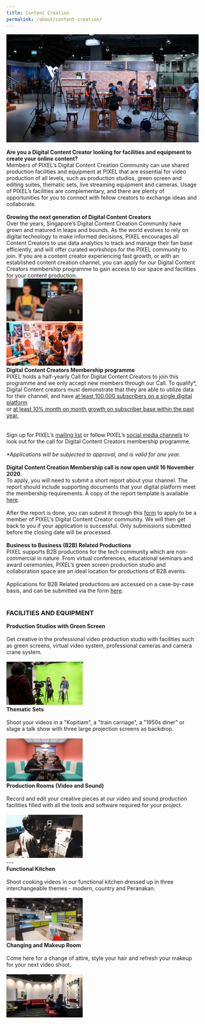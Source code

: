 ```yaml
---
title: Content Creation
permalink: /about/content-creation/
---
```

![1](/images/content-creation/online-content-edited.jpg)

<div class="row">
  <div class="column4">
    <b>Are you a Digital Content Creator looking for facilities and equipment to create your online content?</b><br><div class="spacer"> </div>
Members of PIXEL’s Digital Content Creation Community can use shared production facilities and equipment at PIXEL that are essential for video production of all levels, such as production studios, green screen and editing suites, thematic sets, live streaming equipment and cameras. Usage of PIXEL’s facilities are complementary, and there are plenty of opportunities for you to connect with fellow creators to exchange ideas and collaborate.<br><br>
      <b>Growing the next generation of Digital Content Creators</b><br><div class="spacer"> </div>
Over the years, Singapore’s Digital Content Creation Community have grown and matured in leaps and bounds. As the world evolves to rely on digital technology to make informed decisions, PIXEL encourages all Content Creators to use data analytics to track and manage their fan base efficiently, and will offer curated workshops for the PIXEL community to join. If you are a content creator experiencing fast growth, or with an established content creation channel, you can apply for our Digital Content Creators membership programme to gain access to our space and facilities for your content production.
  </div>
  <div class="column5">
    <img src="/images/content-creation/online-content-img1 edited.jpg" width="200">
  </div>
       </div>
<div class="row"><div class="spacer1"> </div></div>       
<div class="row">
  <div class="column4">
    <img src="/images/content-creation/Content-Creation_Img1_630-x-355.png" width="200">
  </div>
  <div class="column5">
    <b>
Digital Content Creators Membership programme</b><br>
    <div class="spacer"> </div>
    PIXEL holds a half-yearly Call for Digital Content Creators to join this programme and we only accept new members through our Call. To qualify*, Digital Content creators must demonstrate that they are able to utilize data for their channel, and have <u>at least 100,000 subscribers on a single digital platform</u><br> or <u>at least 10% month on month growth on subscriber base within the past year.</u><br>
<br><br>
    Sign up for PIXEL’s <a href="https://go.gov.sg/pixelsub" target="_blank" >mailing list</a> or follow PIXEL’s <a href="https://www.facebook.com/IMPIXELsg" target="_blank" >social media channels</a> to look out for the call for Digital Content Creators membership programme.<br>
    <br>
    <i>*Applications will be subjected to approval, and is valid for one year.</i>
    <br><br>
    <b>
Digital Content Creation Membership call is now open until 16 November 2020.</b><br>
    <div class="spacer"> </div>
    To apply, you will need to submit a short report about your channel. The report should include supporting documents that your digital platform meet the membership requirements. A copy of the report template is available <a href="/files/PIXEL Membership Template.pptx" target="_blank" >here</a>.
<br><br>
        After the report is done, you can submit it through this <a href="https://go.gov.sg/membercc" target="_blank" >form</a> to apply to be a member of PIXEL’s Digital Content Creator community. We will then get back to you if your application is successful.
Only submissions submitted before the closing date will be processed.
<br><br>
    <b>
Business to Business (B2B) Related Productions</b><br>
    <div class="spacer"> </div>
PIXEL supports B2B productions for the tech community which are non-commercial in nature. From virtual conferences, educational seminars and award ceremonies, PIXEL’s green screen production studio and collaboration space are an ideal location for productions of B2B events.
<br><br>
Applications for B2B Related productions are accessed on a case-by-case basis, and can be submitted via the form <a href="https://go.gov.sg/b2bproj" target="_blank" >here</a>.
<br><br>
  </div></div>
<h3>FACILITIES AND EQUIPMENT</h3>

<div class="row">
  <div class="column">
    <div class="header"><b>Production Studios with Green Screen</b></div><br>
    <div class="spacer"> </div>
    <div class="para">Get creative in the professional video production studio with facilities such as green screens, virtual video system, professional cameras and camera crane system.</div><br>
         <img src="/images/facilities/facilities-and-equipment/IMG_8110-green-screen-2.jpg" width="200">
  </div>
  <div class="column">
    <div class="header"><b>Thematic Sets</b></div><br>
    <div class="spacer"> </div>
    <div class="para">Shoot your videos in a "Kopitiam", a "train carriage", a "1950s diner" or stage a talk show with three large projection screens as backdrop.</div><br><img src="/images/facilities/facilities-and-equipment/IMG_8133-theme-mtg-room-2.jpg" width="200">
  </div>
  <div class="column">
    <div class="header"><b>Production Rooms (Video and Sound)</b></div><br>
    <div class="spacer"> </div>
    <div class="para">Record and edit your creative pieces at our video and sound production facilities filled with all the tools and software required for your project.</div><br><img src="/images/facilities/facilities-and-equipment/Production-Room_630-x-355.png" width="200">
    </div>
       </div>
---

<div class="row">
  <div class="column">
    <div class="header"><b>Functional Kitchen</b></div><br>
    <div class="spacer"> </div>
    <div class="para">Shoot cooking videos in our functional kitchen dressed up in three interchangeable themes - modern, country and Peranakan.</div><br>
         <img src="/images/facilities/facilities-and-equipment/lv1-kitchen.jpg" width="200">
  </div>
  <div class="column">
    <div class="header"><b>Changing and Makeup Room</b></div><br>
    <div class="spacer"> </div>
    <div class="para">Come here for a change of attire, style your hair and refresh your makeup for your next video shoot.</div><br><img src="/images/facilities/facilities-and-equipment/IMG_8084-makeup.jpg" width="200">
  </div>
  <div class="column">
    <div class="header"> </div><br>
    <div class="para"> 
    </div>
       </div>

